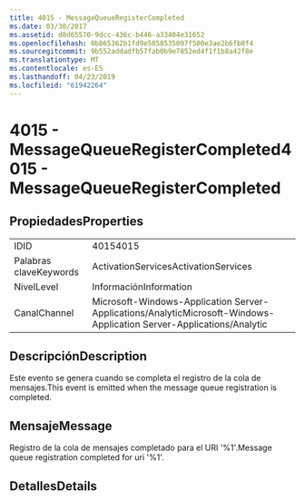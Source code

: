 ```yaml
---
title: 4015 - MessageQueueRegisterCompleted
ms.date: 03/30/2017
ms.assetid: d8d65570-9dcc-436c-b446-a33404e31652
ms.openlocfilehash: 0b865362b1fd9e5858535097f500e3ae2b6fb0f4
ms.sourcegitcommit: 9b552addadfb57fab0b9e7852ed4f1f1b8a42f8e
ms.translationtype: MT
ms.contentlocale: es-ES
ms.lasthandoff: 04/23/2019
ms.locfileid: "61942264"
---
```

# <a name="4015---messagequeueregistercompleted"></a><span data-ttu-id="aa863-102">4015 - MessageQueueRegisterCompleted</span><span class="sxs-lookup"><span data-stu-id="aa863-102">4015 - MessageQueueRegisterCompleted</span></span>
## <a name="properties"></a><span data-ttu-id="aa863-103">Propiedades</span><span class="sxs-lookup"><span data-stu-id="aa863-103">Properties</span></span>  
  
|||  
|-|-|  
|<span data-ttu-id="aa863-104">ID</span><span class="sxs-lookup"><span data-stu-id="aa863-104">ID</span></span>|<span data-ttu-id="aa863-105">4015</span><span class="sxs-lookup"><span data-stu-id="aa863-105">4015</span></span>|  
|<span data-ttu-id="aa863-106">Palabras clave</span><span class="sxs-lookup"><span data-stu-id="aa863-106">Keywords</span></span>|<span data-ttu-id="aa863-107">ActivationServices</span><span class="sxs-lookup"><span data-stu-id="aa863-107">ActivationServices</span></span>|  
|<span data-ttu-id="aa863-108">Nivel</span><span class="sxs-lookup"><span data-stu-id="aa863-108">Level</span></span>|<span data-ttu-id="aa863-109">Información</span><span class="sxs-lookup"><span data-stu-id="aa863-109">Information</span></span>|  
|<span data-ttu-id="aa863-110">Canal</span><span class="sxs-lookup"><span data-stu-id="aa863-110">Channel</span></span>|<span data-ttu-id="aa863-111">Microsoft-Windows-Application Server-Applications/Analytic</span><span class="sxs-lookup"><span data-stu-id="aa863-111">Microsoft-Windows-Application Server-Applications/Analytic</span></span>|  
  
## <a name="description"></a><span data-ttu-id="aa863-112">Descripción</span><span class="sxs-lookup"><span data-stu-id="aa863-112">Description</span></span>  
 <span data-ttu-id="aa863-113">Este evento se genera cuando se completa el registro de la cola de mensajes.</span><span class="sxs-lookup"><span data-stu-id="aa863-113">This event is emitted when the message queue registration is completed.</span></span>  
  
## <a name="message"></a><span data-ttu-id="aa863-114">Mensaje</span><span class="sxs-lookup"><span data-stu-id="aa863-114">Message</span></span>  
 <span data-ttu-id="aa863-115">Registro de la cola de mensajes completado para el URI '%1'.</span><span class="sxs-lookup"><span data-stu-id="aa863-115">Message queue registration completed for uri '%1'.</span></span>  
  
## <a name="details"></a><span data-ttu-id="aa863-116">Detalles</span><span class="sxs-lookup"><span data-stu-id="aa863-116">Details</span></span>

